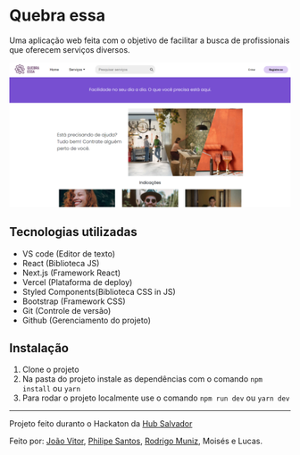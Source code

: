 # Quebra essa

Uma aplicação web feita com o objetivo de facilitar a busca de profissionais que oferecem serviços diversos.

<p align="center">
  <img alt="Tela inicial da aplicação Quebra Essa" src=".github/QuebraEssa.png">
</p>

## Tecnologias utilizadas

- VS code (Editor de texto)
- React (Biblioteca JS)
- Next.js (Framework React)
- Vercel (Plataforma de deploy)
- Styled Components(Biblioteca CSS in JS)
- Bootstrap (Framework CSS)
- Git (Controle de versão)
- Github (Gerenciamento do projeto)

## Instalação

1. Clone o projeto
2. Na pasta do projeto instale as dependências com o comando `npm install` ou `yarn`
3. Para rodar o projeto localmente use o comando `npm run dev` ou `yarn dev`

---

Projeto feito duranto o Hackaton da [Hub Salvador](https://hubsalvador.com.br)

Feito por: [João Vitor](https://github.com/joaovictorbrito), [Philipe Santos](https://github.com/philipe02), [Rodrigo Muniz](https://github.com/CristicoF), Moisés e Lucas.
